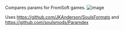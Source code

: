 Compares params for FromSoft games.
![image](https://user-images.githubusercontent.com/55667610/172688216-9231f031-6eea-44d1-9801-1e8b4c05f4e1.png)

Uses https://github.com/JKAnderson/SoulsFormats and https://github.com/soulsmods/Paramdex
